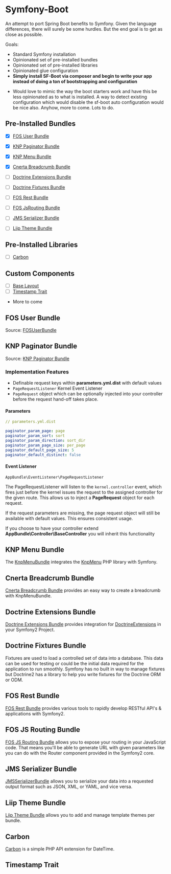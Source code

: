 Symfony-Boot
============
An attempt to port Spring Boot benefits to Symfony. Given the language differences, there will surely be some hurdles. But the end goal is to get as close as possible.

Goals:
- Standard Symfony installation 
- Opinionated set of pre-installed bundles
- Opinionated set of pre-installed libraries
- Opinionated glue configuration
- **Simply install SF-Boot via composer and begin to write your app instead of doing a ton of bootstrapping and configuration**

* Would love to mimic the way the boot starters work and have this be less opinionated as to what is installed. A way to detect existing configuration which would disable the sf-boot auto configuration would be nice also. Anyhow, more to come. Lots to do.

 

Pre-Installed Bundles
--------------------
- [X] [FOS User Bundle](#fos-user-bundle)
- [X] [KNP Paginator Bundle](#knp-paginator-bundle)
- [X] [KNP Menu Bundle](#knp-menu-bundle)
- [X] [Cnerta Breadcrumb Bundle](#cnerta-breadcrumb-bundle)
- [ ] [Doctrine Extensions Bundle](#doctrine-extensions-bundle)
- [ ] [Doctrine Fixtures Bundle](#doctrine-fixtures-bundle)
- [ ] [FOS Rest Bundle](#fos-rest-bundle)
- [ ] [FOS JsRouting Bundle](#fos-js-routing-bundle)
- [ ] [JMS Serializer Bundle](#jms-serializer-bundle)
- [ ] [Liip Theme Bundle](#liip-theme-bundle)


Pre-Installed Libraries
----------------------
- [ ] [Carbon](#carbon)


Custom Components
-----------------
- [ ] [Base Layout](#base-layout)
- [ ] [Timestamp Trait](#timestamp-trait)
- More to come




## FOS User Bundle
Source: [FOSUserBundle](https://github.com/FriendsOfSymfony/FOSUserBundle)



## KNP Paginator Bundle
Source: [KNP Paginator Bundle](http://jmsyst.com/bundles/JMSSerializerBundle)

### Implementation Features

- Definable request keys within **parameters.yml.dist** with default values
- ```PageRequestListener``` Kernel Event Listener
- ```PageRequest``` object which can be optionally injected into your controller before the request hand-off takes place.

#### Parameters
```yaml
// parameters.yml.dist

paginator_param_page: page
paginator_param_sort: sort
paginator_param_direction: sort_dir
paginator_param_page_size: per_page
paginator_default_page_size: 5
paginator_default_distinct: false
```

#### Event Listener
```
AppBundle\EventListener\PageRequestListener
```
The PageRequestListener will listen to the ```kernel.controller``` event, which fires just before the kernel issues the request to the assigned controller for the given route. This allows us to inject a **PageRequest** object for each request.

If the request parameters are missing, the page request object will still be available with default values. This ensures consistent usage.

If you choose to have your controller extend **AppBundle\Controller\BaseController** you will inherit this functionality





## KNP Menu Bundle
The [KnpMenuBundle](https://github.com/KnpLabs/KnpMenuBundle) integrates the [KnpMenu](https://github.com/KnpLabs/KnpMenu) PHP library with Symfony.

## Cnerta Breadcrumb Bundle
[Cnerta Breadcrumb Bundle](https://github.com/AgrosupDijon-Eduter/BreadcrumbBundle) provides an easy way to create a breadcrumb with KnpMenuBundle.

## Doctrine Extensions Bundle
[Doctrine Extensions Bundle](https://github.com/stof/StofDoctrineExtensionsBundle) provides integration for [DoctrineExtensions](https://github.com/Atlantic18/DoctrineExtensions) in your Symfony2 Project.

## Doctrine Fixtures Bundle
Fixtures are used to load a controlled set of data into a database. This data can be used for testing or could be the initial data required for the application to run smoothly. Symfony has no built in way to manage fixtures but Doctrine2 has a library to help you write fixtures for the Doctrine ORM or ODM.


## FOS Rest Bundle
[FOS Rest Bundle](https://github.com/FriendsOfSymfony/FOSRestBundle) provides various tools to rapidly develop RESTful API's & applications with Symfony2.

## FOS JS Routing Bundle
[FOS JS Routing Bundle](https://github.com/FriendsOfSymfony/FOSJsRoutingBundle) allows you to expose your routing in your JavaScript code. That means you'll be able to generate URL with given parameters like you can do with the Router component provided in the Symfony2 core.



## JMS Serializer Bundle
[JMSSerializerBundle](http://jmsyst.com/bundles/JMSSerializerBundle) allows you to serialize your data into a requested output format such as JSON, XML, or YAML, and vice versa.


## Liip Theme Bundle
[Liip Theme Bundle](https://github.com/liip/LiipThemeBundle) allows you to add and manage template themes per bundle.


## Carbon
[Carbon](https://github.com/briannesbitt/Carbon) is a simple PHP API extension for DateTime.


## Timestamp Trait
